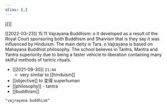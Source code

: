 ```yaml
---
alias: [,]
---
```

[[]]

[[2022-03-23]] 15:11
Vajrayana Buddhism:
o It developed as a result of the Royal Court sponsoring both Buddhism and Shaivism that is they say it was influenced by Hinduism.
The main deity is Tara.
o Vajrayana is based on Mahayana Buddhist philosophy.
The school believes in Tantra, Mantra and Yantra superiority due to being a faster vehicle to liberation containing many skilful methods of tantric rituals.

- [[2021-09-30]] `21:44`
	- very similar to [[hinduism]]
- [[objective]] to 变得 superhuman
- [[philosophy]] - tantra
- [[buddhism]]  
```query 2021-09-29 20:41
"vajrayana buddhism"
```